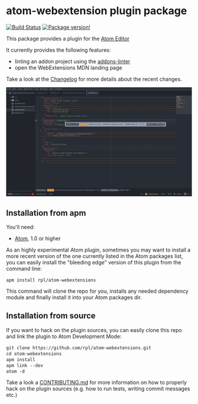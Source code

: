 # atom-webextension plugin package

[![Build Status](https://travis-ci.org/rpl/atom-webextensions.svg?branch=master)](https://travis-ci.org/rpl/atom-webextensions)
[![Package version!](https://img.shields.io/apm/v/atom-webextensions.svg?style=flat)](https://atom.io/packages/atom-webextensions)

This package provides a plugin for the [Atom Editor][atom]

It currently provides the following features:

- linting an addon project using the [addons-linter][addons-linter]
- open the WebExtensions MDN landing page

Take a look at the [Changelog][changelog] for more details about the recent changes.

[![Screenshot of atom-webextensions in action][screenshot]][screencast]

## Installation from apm

You'll need:
* [Atom][atom], 1.0 or higher

As an highly experimental Atom plugin, sometimes you may want to install a more recent version
of the one currently listed in the Atom packages list, you can easily install the "bleeding edge"
version of this plugin from the command line:

    apm install rpl/atom-webextensions

This command will clone the repo for you, installs any needed dependency module and
finally install it into your Atom packages dir.

## Installation from source

If you want to hack on the plugin sources, you can easily clone this repo and link
the plugin to Atom Development Mode:

    git clone https://github.com/rpl/atom-webextensions.git
    cd atom-webextensions
    apm install
    apm link --dev
    atom -d

Take a look a [CONTRIBUTING.md][contributing] for more information on how to
properly hack on the plugin sources (e.g. how to run tests, writing commit messages etc.)

[atom]: https://atom.io
[addons-linter]: https://github.com/mozilla/addons-linter
[screenshot]: https://raw.githubusercontent.com/rpl/atom-webextensions/master/assets/screenshot.png
[screencast]: https://youtu.be/7pzyDttiBhk
[contributing]: CONTRIBUTING.md
[changelog]: CHANGELOG.md
